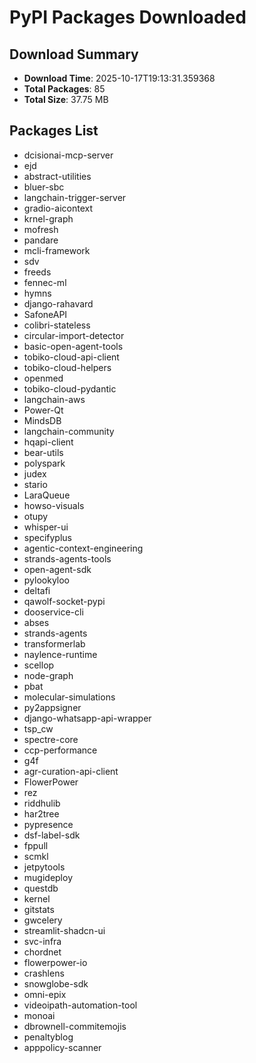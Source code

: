 # PyPI Packages Downloaded

## Download Summary
- **Download Time**: 2025-10-17T19:13:31.359368
- **Total Packages**: 85
- **Total Size**: 37.75 MB

## Packages List
- dcisionai-mcp-server
- ejd
- abstract-utilities
- bluer-sbc
- langchain-trigger-server
- gradio-aicontext
- krnel-graph
- mofresh
- pandare
- mcli-framework
- sdv
- freeds
- fennec-ml
- hymns
- django-rahavard
- SafoneAPI
- colibri-stateless
- circular-import-detector
- basic-open-agent-tools
- tobiko-cloud-api-client
- tobiko-cloud-helpers
- openmed
- tobiko-cloud-pydantic
- langchain-aws
- Power-Qt
- MindsDB
- langchain-community
- hqapi-client
- bear-utils
- polyspark
- judex
- stario
- LaraQueue
- howso-visuals
- otupy
- whisper-ui
- specifyplus
- agentic-context-engineering
- strands-agents-tools
- open-agent-sdk
- pylookyloo
- deltafi
- qawolf-socket-pypi
- dooservice-cli
- abses
- strands-agents
- transformerlab
- naylence-runtime
- scellop
- node-graph
- pbat
- molecular-simulations
- py2appsigner
- django-whatsapp-api-wrapper
- tsp_cw
- spectre-core
- ccp-performance
- g4f
- agr-curation-api-client
- FlowerPower
- rez
- riddhulib
- har2tree
- pypresence
- dsf-label-sdk
- fppull
- scmkl
- jetpytools
- mugideploy
- questdb
- kernel
- gitstats
- gwcelery
- streamlit-shadcn-ui
- svc-infra
- chordnet
- flowerpower-io
- crashlens
- snowglobe-sdk
- omni-epix
- videoipath-automation-tool
- monoai
- dbrownell-commitemojis
- penaltyblog
- apppolicy-scanner
